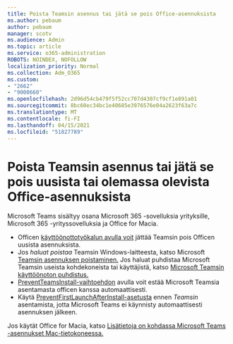 ```yaml
---
title: Poista Teamsin asennus tai jätä se pois Office-asennuksista
ms.author: pebaum
author: pebaum
manager: scotv
ms.audience: Admin
ms.topic: article
ms.service: o365-administration
ROBOTS: NOINDEX, NOFOLLOW
localization_priority: Normal
ms.collection: Adm_O365
ms.custom:
- "2662"
- "9000660"
ms.openlocfilehash: 2d96d54cb479f5f52cc707d4307cf9cf1e891a01
ms.sourcegitcommit: 8bc60ec34bc1e40685e3976576e04a2623f63a7c
ms.translationtype: MT
ms.contentlocale: fi-FI
ms.lasthandoff: 04/15/2021
ms.locfileid: "51827789"
---
```

# <a name="uninstall-or-exclude-teams-from-new-or-existing-office-installations"></a>Poista Teamsin asennus tai jätä se pois uusista tai olemassa olevista Office-asennuksista

Microsoft Teams sisältyy osana Microsoft 365 -sovelluksia yrityksille, Microsoft 365 -yrityssovelluksia ja Office for Macia.

- Officen [käyttöönottotyökalun avulla voit](https://docs.microsoft.com/deployoffice/teams-install#how-to-exclude-microsoft-teams-from-new-installations-of-microsoft-365-apps) jättää Teamsin pois Officen uusista asennuksista.
- Jos *haluat poistaa* Teamsin Windows-laitteesta, katso Microsoft [Teamsin asennuksen poistaminen.](https://support.office.com/article/3b159754-3c26-4952-abe7-57d27f5f4c81) Jos haluat puhdistaa Microsoft Teamsin useista kohdekoneista tai käyttäjistä, katso [Microsoft Teamsin käyttöönoton puhdistus.](https://docs.microsoft.com/microsoftteams/scripts/powershell-script-teams-deployment-clean-up)
- [PreventTeamsInstall-vaihtoehdon](https://docs.microsoft.com/deployoffice/teams-install#use-group-policy-to-control-the-installation-of-microsoft-teams
) avulla voit estää Microsoft Teamsia asentamasta officen kanssa automaattisesti.
- Käytä [PreventFirstLaunchAfterInstall-asetusta](https://docs.microsoft.com/deployoffice/teams-install#use-group-policy-to-prevent-microsoft-teams-from-starting-automatically-after-installation) ennen *Teamsin* asentamista, jotta Microsoft Teams ei käynnisty automaattisesti asennuksen jälkeen.

Jos käytät Office for Macia, katso [Lisätietoja on kohdassa Microsoft Teams -asennukset Mac-tietokoneessa.](https://docs.microsoft.com/deployoffice/teams-install#microsoft-teams-installations-on-a-mac)
